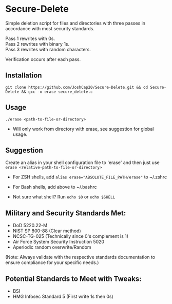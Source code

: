 # Secure-Delete

Simple deletion script for files and directories with three passes in accordance with most security standards.  

Pass 1 rewrites with 0s.  
Pass 2 rewrites with binary 1s.  
Pass 3 rewrites with random characters.   

Verification occurs after each pass.  

## Installation
`
git clone https://github.com/JoshCap20/Secure-Delete.git && cd Secure-Delete && gcc -o erase secure_delete.c
`


## Usage
`./erase <path-to-file-or-directory>`

* Will only work from directory with erase, see suggestion for global usage.

## Suggestion
Create an alias in your shell configuration file to 'erase' and then just use `erase <relative-path-to-file-or-directory>`
* For ZSH shells, add `alias erase="ABSOLUTE_FILE_PATH/erase"` to ~/.zshrc
* For Bash shells, add above to ~/.bashrc

* Not sure what shell? Run `echo $0` or `echo $SHELL`

## Military and Security Standards Met:
- DoD 5220.22-M
- NIST SP 800-88 (Clear method)
- NCSC-TG-025 (Technically since 0's complement is 1)
- Air Force System Security Instruction 5020
- Aperiodic random overwrite/Random

(Note: Always validate with the respective standards documentation to ensure compliance for your specific needs.)

## Potential Standards to Meet with Tweaks:
- BSI
- HMG Infosec Standard 5 (First write 1s then 0s)

